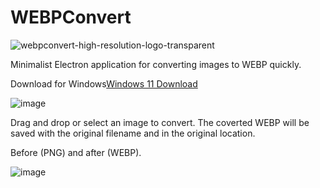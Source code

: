# WEBPConvert
![webpconvert-high-resolution-logo-transparent](https://github.com/Smuzzies/WEBPConvert/assets/110495122/90fb2806-d099-4ca4-9674-cd8b08d5f1b2)

Minimalist Electron application for converting images to WEBP quickly.

Download for Windows[Windows 11 Download](https://smuzzies.com/WEBPConvert_Setup_1.0.0.exe)

![image](https://github.com/Smuzzies/WEBPConvert/assets/110495122/00bbc5aa-8249-4808-b2c4-d53356d4f57f)

Drag and drop or select an image to convert. The coverted WEBP will be saved with the original filename and in the original location.

Before (PNG) and after (WEBP).

![image](https://github.com/Smuzzies/WEBPConvert/assets/110495122/614d0e01-0d80-4cfe-b68c-408f222ec05a)
